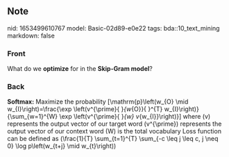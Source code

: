 ## Note
nid: 1653499610767
model: Basic-02d89-e0e22
tags: bda::10_text_mining
markdown: false

### Front
What do we <b>optimize</b> for in the <b>Skip-Gram model</b>?

### Back
<b>Softmax:</b> Maximize the probability \[\mathrm{p}\left(w_{O}
\mid w_{I}\right)=\frac{\exp \left(v^{\prime}{ }_{w_{O}}{ }^{T}
w_{I}\right)}{\sum_{w=1}^{W} \exp \left(v^{\prime}{ }_{w}
v_{w_{I}}\right)}\] where \(v\) represents the output vector of our
target word \(v^{\prime}\) represents the output vector of our
context word \(W\) is the total vocabulary Loss function can be
defined as \(\frac{1}{T} \sum_{t=1}^{T} \sum_{-c \leq j \leq c, j
\neq 0} \log p\left(w_{t+j} \mid w_{t}\right)\)
